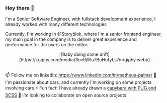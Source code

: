 ### Hey there 👋

I'm a Senior Software Engineer, with fullstack development experience, I already worked with many different technologies

Currently, I'm working in @Storyblok, where I'm a senior frontend engineer, my main goal in the company is to deliver great experience and performance for the users on the editor.

<center>
![Baby doing some drift](https://i.giphy.com/media/3ov9jWu7BuHufyLs7m/giphy.webp)
</center>
<br/>

📫 Follow me on linkedin: https://www.linkedin.com/in/matheus-palma/
🚗 I'm passionate about cars, and currently I'm working on some projects involving cars
 ⚡ Fun fact: I have already drawn a [capybara with PUG and SCSS](https://codepen.io/mmatheuspalma/pen/ooOQvZ)
👯 I’m looking to collaborate on open source projects

<!--
**mmatheuspalma/mmatheuspalma** is a ✨ _special_ ✨ repository because its `README.md` (this file) appears on your GitHub profile.

Here are some ideas to get you started:

- 🔭 I’m currently working on ...
- 🌱 I’m currently learning ...
- 👯 I’m looking to collaborate on ...
- 🤔 I’m looking for help with ...
- 💬 Ask me about ...
- 📫 How to reach me: ...
- 😄 Pronouns: ...
- ⚡ Fun fact: ...
-->
